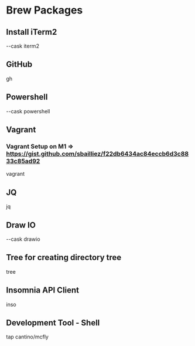 # Brew Packages

## Install iTerm2
--cask iterm2

## GitHub
gh

## Powershell
--cask powershell

## Vagrant
### Vagrant Setup on M1 => https://gist.github.com/sbailliez/f22db6434ac84eccb6d3c8833c85ad92
vagrant

## JQ
jq

## Draw IO
--cask drawio

## Tree for creating directory tree
tree

## Insomnia API Client
inso

## Development Tool - Shell
tap cantino/mcfly
